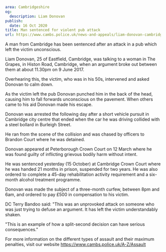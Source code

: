 ```yaml
area: Cambridgeshire
og:
  description: Liam Donovan
publish:
  date: 16 Oct 2020
title: Man sentenced for violent pub attack
url: https://www.cambs.police.uk/news-and-appeals/liam-donovan-cambridge-attack-court-report
```

A man from Cambridge has been sentenced after an attack in a pub which left the victim unconscious.

Liam Donovan, 25 of Eastfield, Cambridge, was talking to a woman in The Grapes, in Histon Road, Cambridge, when an argument broke out between them at about 11.30pm on 9 June 2017.

Overhearing this, the victim, who was in his 50s, intervened and asked Donovan to calm down.

As the victim left the pub Donovan punched him in the back of the head, causing him to fall forwards unconscious on the pavement. When others came to his aid Donovan made his escape.

Donovan was arrested the following day after a short vehicle pursuit in Cambridge city centre that ended when the car he was driving collided with a steel bollard in Burleigh Street.

He ran from the scene of the collision and was chased by officers to Brandon Court where he was detained.

Donovan appeared at Peterborough Crown Court on 12 March where he was found guilty of inflicting grievous bodily harm without intent.

He was sentenced yesterday (15 October) at Cambridge Crown Court where he was handed 21 months in prison, suspended for two years. He was also ordered to complete a 45-day rehabilitation activity requirement and a six-month alcohol treatment programme.

Donovan was made the subject of a three-month curfew, between 8pm and 6am, and ordered to pay £500 in compensation to his victim.

DC Terry Bandoo said: "This was an unprovoked attack on someone who was just trying to defuse an argument. It has left the victim understandably shaken.

"This is an example of how a split-second decision can have serious consequences."

For more information on the different types of assault and their maximum penalties, visit our website https://www.cambs.police.uk/A-Z/Assault
